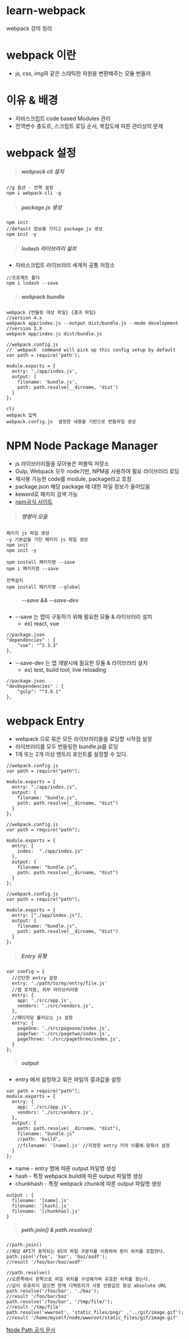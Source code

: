 # learn-webpack
webpack 강의 정리

# webpack 이란
* js, css, img와 같은 스태틱한 자원을 변환해주는 모듈 번들러

# 이유 & 배경
* 자바스크립트 code based Modules 관리
* 전역변수 충도르, 스크립트 로딩 순서, 복잡도에 따른 관리상의 문제

# webpack 설정

>##### webpack cli 설치
```
//g 옵션 - 전역 설정
npm i webpack-cli -g
```
>##### package.js 생성
```
npm init 
//default 정보를 가지고 package.js 생성
npm init -y
```
>##### lodash 라이브러리 설치
* 자바스크립트 라이브러리 세계적 공통 저장소
```
//프로제트 폴더
npm i lodash --save
```
>##### webpack bundle
```
webpack {번들링 대상 파일} {결과 파일}
//version 4.x
webpack app/index.js --output dist/bundle.js --mode development 
//version 3.X
webpack app/index.js dist/bundle.js
```
```
//webpack.config.js 
// `webpack` command will pick up this config setup by default
var path = require('path');

module.exports = {
  entry: './app/index.js',
  output: {
    filename: 'bundle.js',
    path: path.resolve(__dirname, 'dist')
  }
};

cli
webpack 입력
webpack.config.js  설정한 내용을 기반으로 번들파일 생성
```
# NPM Node Package Manager
* js 라이브러리들을 모아놓은 퍼블릭 저장소
* Gulp, Webpack 모두 node기반, NPM을 사용하여 필요 라이브러리 로딩
* 재사용 가능한 code를 module, package라고 호칭
* package.json 해당 package 에 대한 파일 정보가 들어있음
* keword로 패키지 검색 가능
* [npm공식 사이트](https://www.npmjs.com/)

>##### 명령어 모음
```
패키지 js 파일 생성
-y 기본값을 가진 패키지 js 파일 생성
npm init
npm init -y

npm install 패키지명 --save
npm i 패키지명 --save

전역설치
npm install 패키지명 --global
```
>##### --save && --save-dev
* --save 는 앱이 구동하기 위해 필요한 모듈 & 라이브러리 설치
  * ex) react, vue
```
//package.json
"dependencies" : {
    "vue": "^2.3.3"
},
```
* --save-dev 는 앱 개발시에 필요한 모듈 & 라이브러리 설치
   * ex) test, build tool, live reloading
```
//package.json
"devDependencies" : {
    "gulp": "^3.9.1"
},
```
# webpack Entry
* webpack 으로 묶은 모든 라이브러리들을 로딩할 시작점 설정
* 라이브러리를 모두 번들링한 bundle.js를 로딩
* 1개 또는 2개 이상 엔트리 포인트를 설정할 수 있다.
```
//webpack.config.js
var path = require("path");

module.exports = {
  entry: "./app/index.js",
  output: {
    filename: "bundle.js",
    path: path.resolve(__dirname, "dist")
  }
};
```
```
//webpack.config.js
var path = require("path");

module.exports = {
  entry: {
    index:  "./app/index.js"
  },
  output: {
    filename: "bundle.js",
    path: path.resolve(__dirname, "dist")
  }
};
```
```
//webpack.config.js
var path = require("path");

module.exports = {
  entry: ["./app/index.js"],
  output: {
    filename: "bundle.js",
    path: path.resolve(__dirname, "dist")
  }
};
```
>##### Entry 유형
```
var config = {
  //간단한 entry 설정
  entry: './path/to/my/entry/file.js'
  //앱 로직용, 외부 라이브러리용
  entry: {
    app: './src/app.js',
    vendors: './src/vendors.js',
  },
  //페이지당 불러오는 js 설정
  entry: {
    pageOne: './src/pageone/index.js',
    pageTwo: './src/pagetwo/index.js',
    pageThree: './src/pagethree/index.js',
  }
};
```
>##### output
* entry 에서 설정하고 묶은 파일의 결과값을 설정
```
var path = require("path");
module.exports = {
  entry: {
    app: './src/app.js',
    vendors: './src/vendors.js',
  },
  output: {    
    path: path.resolve(__dirname, "dist"),
    filename: "bundle.js"
    //path: 'build',
    //filename: '[name].js' //지정한 entry 키의 이름에 맞춰서 설정
  }
};
```
* name - entry 명에 따른 output 파일명 생성
* hash - 특정 webpack build에 따른 output 파일명 생성
* chunkhash - 특정 webpack chunk에 따른 output 파일명 생성
```
output : {
  filename: '[name].js'
  filename: '[hash].js'
  filename: '[chunkhas].js'
}
```
>##### path.join() & path.resolve()

```
//path.join()
//해당 API가 동작되는 OS의 파일 구분자를 이용하여 팡리 위치를 조합한다.
path.join('/foo', 'bar', 'baz/asdf');
//result '/foo/bar/baz/asdf'
```
```
//path.resolve()
//오른쪽에서 왼쪽으로 파일 위치를 구성해가며 유효한 위치를 찾는다.
//값이 유효하지 않으면 현재 디렉토리가 사용 반환값은 항상 absolute URL
path.resolve('/foo/bar', './baz');
//result '/foo/bar/baz'
path.resolve('/foo/bar', '/tmp/file/');
//result '/tmp/file'
path.resolve('wwwroot', 'static_files/png/' ,'../gif/image.gif');
//result '/home/myself/node/wwwroot/static_files/gif/image.gif'

```
[Node Path 공식 문서](https://nodejs.org/api/path.html)